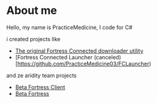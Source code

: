 # About me
Hello, my name is PracticeMedicine, I code for C#

i created projects like
- [The original Fortress Connected downloader utility](https://github.com/Lambdagon/FCDownloader)
- [Fortress Connected Launcher (canceled)[https://github.com/PracticeMedicine03/FCLauncher)

and ze aridity team projects
- [Beta Fortress Client](https://github.com/Beta-Fortress-2-Team/BetaFortressClient-Releases)
- [Beta Fortress](https://github.com/Beta-Fortress-2-Team/bf)
